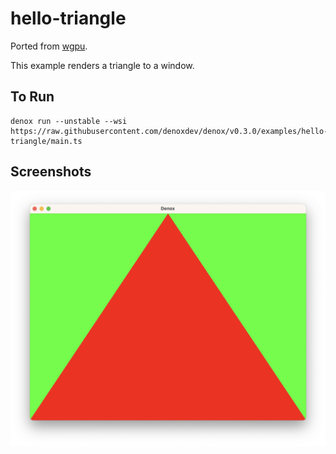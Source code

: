 # hello-triangle

Ported from [wgpu](https://github.com/gfx-rs/wgpu/tree/v0.13.2/wgpu/examples/hello-triangle).

This example renders a triangle to a window.

## To Run

```
denox run --unstable --wsi https://raw.githubusercontent.com/denoxdev/denox/v0.3.0/examples/hello-triangle/main.ts
```

## Screenshots

![A red triangle over a green background.](./screenshot.png)
